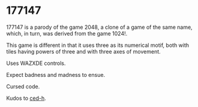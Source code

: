 # 177147
177147 is a parody of the game 2048, a clone of a game of the same name, which, in turn, was derived from the game 1024!.

This game is different in that it uses three as its numerical motif, both with tiles having powers of three and with three axes of movement.

Uses WAZXDE controls.

Expect badness and madness to ensue.

Cursed code.

Kudos to [ced-h](https://github.com/cedric-h).